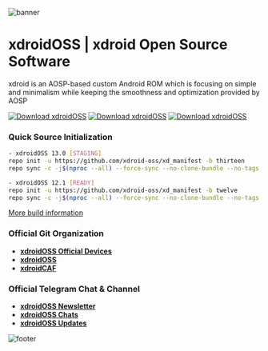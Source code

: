 ![banner](https://github.com/xdroid-oss/.github/raw/main/bannerPlanet.png)

# xdroidOSS | xdroid Open Source Software

xdroid is an AOSP-based custom Android ROM which is focusing on simple and minimalism while keeping the smoothness and optimization provided by AOSP

[![Download xdroidOSS](https://img.shields.io/sourceforge/dt/xdroidoss.svg)](https://www.pling.com/p/1716794/) [![Download xdroidOSS](https://img.shields.io/sourceforge/dw/xdroidoss.svg)](https://www.pling.com/p/1716794/) [![Download xdroidOSS](https://img.shields.io/sourceforge/dm/xdroidoss.svg)](https://www.pling.com/p/1716794/)

### Quick Source Initialization ###
```bash
- xdroidOSS 13.0 [STAGING]
repo init -u https://github.com/xdroid-oss/xd_manifest -b thirteen
repo sync -c -j$(nproc --all) --force-sync --no-clone-bundle --no-tags

- xdroidOSS 12.1 [READY]
repo init -u https://github.com/xdroid-oss/xd_manifest -b twelve
repo sync -c -j$(nproc --all) --force-sync --no-clone-bundle --no-tags
```
[More build information](https://github.com/xdroid-oss/xd_manifest)

### Official Git Organization
- [**xdroidOSS Official Devices**](https://github.com/xdroid-devices)
- [**xdroidOSS**](https://github.com/xdroid-oss)
- [**xdroidCAF**](https://github.com/xdroid-CAF)

### Official Telegram Chat & Channel
- [**xdroidOSS Newsletter**](https://t.me/xdroid_news)
- [**xdroidOSS Chats**](https://t.me/xdroid_chat)
- [**xdroidOSS Updates**](https://t.me/xdroid_update)

![footer](https://github.com/xdroid-oss/.github/raw/main/footer.png)
